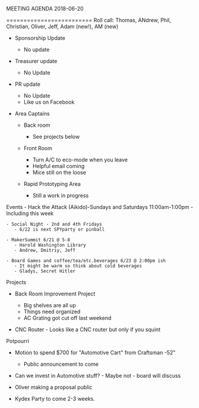 MEETING AGENDA 2018-06-20

=========================
Roll call:  Thomas, ANdrew, Phil, Christian, Oliver, Jeff, Adam (new!), AM (new)

- Sponsorship Update
  - No update

- Treasurer update    
  - No Update
 
- PR update
  - No Update
  - Like us on Facebook

- Area Captains
  - Back room
    - See projects below
    
  - Front Room
    - Turn A/C to eco-mode when you leave
    - Helpful email coming
    - Mice still on the loose 

  - Rapid Prototyping Area
    - Still a work in progress
 
Events
    - Hack the Attack (Aikido)-Sundays and Saturdays 11:00am-1:00pm
       - Including this week

    - Social Night - 2nd and 4th Fridays
       - 6/22 is next SPYparty or pinball

    - MakerSummit 6/21 @ 5-8
       - Harold Washington Library
       - Andrew, Dmitriy, Jeff

    - Board Games and coffee/tea/etc.beverages 6/23 @ 2:00pm ish
       - It might be warm so think about cold beverages
       - Gladys, Secret Hitler
       
Projects
  - Back Room Improvement Project
    - Big shelves are all up
    - Things need organized
    - AC Grating got cut off last weekend

    
  - CNC Router
        - Looks like a CNC router but only if you squint

Potpourri

- Motion to spend $700 for "Automotive Cart" from Craftsman -52"
  - Public announcement to come

- Can we invest in Automotive stuff? - Maybe not - board will discuss
- Oliver making a proposal public

- Kydex Party to come 2-3 weeks.














